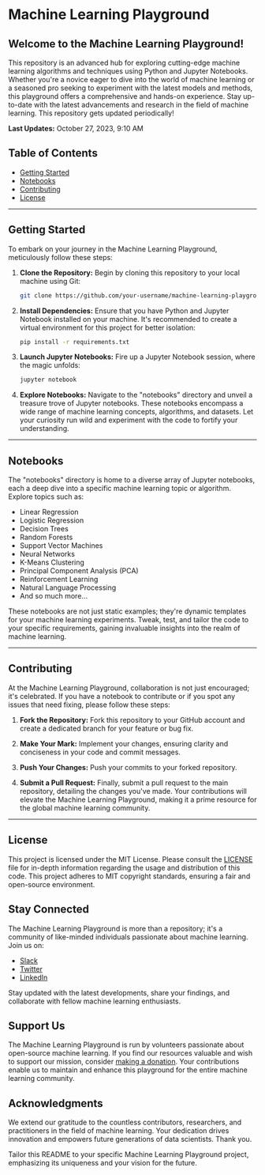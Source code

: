 # Machine Learning Playground

## Welcome to the Machine Learning Playground!

This repository is an advanced hub for exploring cutting-edge machine learning algorithms and techniques using Python and Jupyter Notebooks. Whether you're a novice eager to dive into the world of machine learning or a seasoned pro seeking to experiment with the latest models and methods, this playground offers a comprehensive and hands-on experience. Stay up-to-date with the latest advancements and research in the field of machine learning. This repository gets updated periodically!

**Last Updates:** October 27, 2023, 9:10 AM

## Table of Contents

- [Getting Started](#getting-started)
- [Notebooks](#notebooks)
- [Contributing](#contributing)
- [License](#license)

---

## Getting Started

To embark on your journey in the Machine Learning Playground, meticulously follow these steps:

1. **Clone the Repository:** Begin by cloning this repository to your local machine using Git:

   ```bash
   git clone https://github.com/your-username/machine-learning-playground.git
   ```

2. **Install Dependencies:** Ensure that you have Python and Jupyter Notebook installed on your machine. It's recommended to create a virtual environment for this project for better isolation:

   ```bash
   pip install -r requirements.txt
   ```

3. **Launch Jupyter Notebooks:** Fire up a Jupyter Notebook session, where the magic unfolds:

   ```bash
   jupyter notebook
   ```

4. **Explore Notebooks:** Navigate to the "notebooks" directory and unveil a treasure trove of Jupyter notebooks. These notebooks encompass a wide range of machine learning concepts, algorithms, and datasets. Let your curiosity run wild and experiment with the code to fortify your understanding.

---

## Notebooks

The "notebooks" directory is home to a diverse array of Jupyter notebooks, each a deep dive into a specific machine learning topic or algorithm. Explore topics such as:

- Linear Regression
- Logistic Regression
- Decision Trees
- Random Forests
- Support Vector Machines
- Neural Networks
- K-Means Clustering
- Principal Component Analysis (PCA)
- Reinforcement Learning
- Natural Language Processing
- And so much more...

These notebooks are not just static examples; they're dynamic templates for your machine learning experiments. Tweak, test, and tailor the code to your specific requirements, gaining invaluable insights into the realm of machine learning.

---

## Contributing

At the Machine Learning Playground, collaboration is not just encouraged; it's celebrated. If you have a notebook to contribute or if you spot any issues that need fixing, please follow these steps:

1. **Fork the Repository:** Fork this repository to your GitHub account and create a dedicated branch for your feature or bug fix.

2. **Make Your Mark:** Implement your changes, ensuring clarity and conciseness in your code and commit messages.

3. **Push Your Changes:** Push your commits to your forked repository.

4. **Submit a Pull Request:** Finally, submit a pull request to the main repository, detailing the changes you've made. Your contributions will elevate the Machine Learning Playground, making it a prime resource for the global machine learning community.

---

## License

This project is licensed under the MIT License. Please consult the [LICENSE](LICENSE) file for in-depth information regarding the usage and distribution of this code. This project adheres to MIT copyright standards, ensuring a fair and open-source environment.

## Stay Connected

The Machine Learning Playground is more than a repository; it's a community of like-minded individuals passionate about machine learning. Join us on:

- [Slack](https://slack.com/machine-learning-playground)
- [Twitter](https://twitter.com/MLPlayground)
- [LinkedIn](https://www.linkedin.com/groups/12345678/)

Stay updated with the latest developments, share your findings, and collaborate with fellow machine learning enthusiasts.

## Support Us

The Machine Learning Playground is run by volunteers passionate about open-source machine learning. If you find our resources valuable and wish to support our mission, consider [making a donation](https://www.mlplayground.org/donate). Your contributions enable us to maintain and enhance this playground for the entire machine learning community.

## Acknowledgments

We extend our gratitude to the countless contributors, researchers, and practitioners in the field of machine learning. Your dedication drives innovation and empowers future generations of data scientists. Thank you.

Tailor this README to your specific Machine Learning Playground project, emphasizing its uniqueness and your vision for the future.
